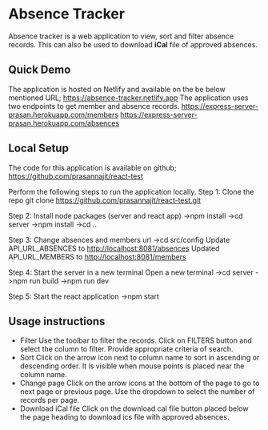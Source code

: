 # Absence Tracker

Absence tracker is a web application to view, sort and filter absence records. This can also be used to download **iCal** file of approved absences.

## Quick Demo

The application is hosted on Netlify and available on the be below mentioned URL;
<https://absence-tracker.netlify.app>
The application uses two endpoints to get member and absence records.
<https://express-server-prasan.herokuapp.com/members>
<https://express-server-prasan.herokuapp.com/absences>

## Local Setup

The code for this application is available on github;
<https://github.com/prasannajit/react-test>

Perform the following steps to run the application locally.
Step 1: Clone the repo
git clone <https://github.com/prasannajit/react-test.git>

Step 2: Install node packages (server and react app)
->npm install
->cd server
->npm install
->cd ..

Step 3: Change absences and members url
->cd src/config
Update API_URL_ABSENCES to <http://localhost:8081/absences>
Updated API_URL_MEMBERS to <http://localhost:8081/members>

Step 4: Start the server in a new terminal
Open a new terminal
->cd server
->npm run build
->npm run dev

Step 5: Start the react application
->npm start

## Usage instructions

- Filter
Use the toolbar to filter the records. Click on FILTERS button and select the column to filter.
Provide appropriate criteria of  search.
- Sort
Click on the arrow icon next to column name to sort in ascending or descending order. It is visible when mouse points is placed near the column name.
- Change page
Click on the arrow icons at the bottom of the page to go to next page or previous page. Use the dropdown to select the number of records per page.
- Download iCal file
Click on the download cal file button placed below the page heading to download ics file with approved absences.
